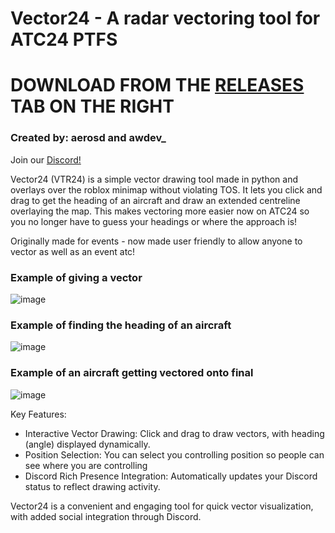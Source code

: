 # Vector24 - A radar vectoring tool for ATC24 PTFS

# DOWNLOAD FROM THE [RELEASES](https://github.com/awdev1/Vector24/releases) TAB ON THE RIGHT
### Created by: aerosd and awdev_
Join our [Discord!](https://discord.gg/kyDgZbnHz3)

Vector24 (VTR24) is a simple vector drawing tool made in python and overlays over the roblox minimap without violating TOS. It lets you click and drag to get the heading of an aircraft and draw an extended centreline overlaying the map. This makes vectoring more easier now on ATC24 so you no longer have to guess your headings or where the approach is!

Originally made for events - now made user friendly to allow anyone to vector as well as an event atc!

### Example of giving a vector
![image](https://github.com/user-attachments/assets/1f9403b1-5894-47bc-82b8-af9fb28e53cb)

### Example of finding the heading of an aircraft
![image](https://github.com/user-attachments/assets/f21ceafd-224d-4945-86d9-119faeb5259a)

### Example of an aircraft getting vectored onto final
![image](https://github.com/user-attachments/assets/a7b4ab72-3bfb-4197-991b-b72bcec3e1cb)


Key Features:

- Interactive Vector Drawing: Click and drag to draw vectors, with heading (angle) displayed dynamically.
- Position Selection: You can select you controlling position so people can see where you are controlling
- Discord Rich Presence Integration: Automatically updates your Discord status to reflect drawing activity.

Vector24 is a convenient and engaging tool for quick vector visualization, with added social integration through Discord.
